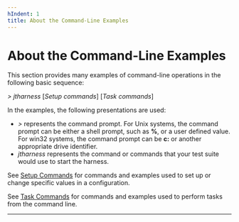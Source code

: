 ```yaml
---
hIndent: 1
title: About the Command-Line Examples
---
```


# About the Command-Line Examples

This section provides many examples of command-line operations in the following basic sequence:

*\> jtharness* \[*Setup commands*\] \[*Task commands*\]

In the examples, the following presentations are used:

-   *\>* represents the command prompt. For Unix systems, the command prompt can be either a shell
    prompt, such as **%**, or a user defined value. For win32 systems, the command prompt can be
    **c:** or another appropriate drive identifier.
-   *jtharness* represents the command or commands that your test suite would use to start the
    harness.

See [Setup Commands](setupCommands.html) for commands and examples used to set up or change specific
values in a configuration.

See [Task Commands](taskCommands.html) for commands and examples used to perform tasks from the
command line.

----------------------------------------------------------------------------------------------------


